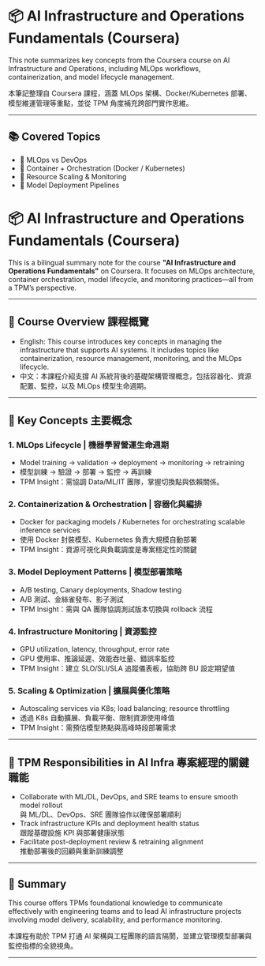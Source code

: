 # 📦 AI Infrastructure and Operations Fundamentals (Coursera)

This note summarizes key concepts from the Coursera course on AI Infrastructure and Operations, including MLOps workflows, containerization, and model lifecycle management.

本筆記整理自 Coursera 課程，涵蓋 MLOps 架構、Docker/Kubernetes 部署、模型維運管理等重點，並從 TPM 角度補充跨部門實作思維。

---

## 📚 Covered Topics
- 🔹 MLOps vs DevOps
- 🔹 Container + Orchestration (Docker / Kubernetes)
- 🔹 Resource Scaling & Monitoring
- 🔹 Model Deployment Pipelines

# 📦 AI Infrastructure and Operations Fundamentals (Coursera)

This is a bilingual summary note for the course **"AI Infrastructure and Operations Fundamentals"** on Coursera. It focuses on MLOps architecture, container orchestration, model lifecycle, and monitoring practices—all from a TPM’s perspective.

---

## 📘 Course Overview 課程概覽

- English: This course introduces key concepts in managing the infrastructure that supports AI systems. It includes topics like containerization, resource management, monitoring, and the MLOps lifecycle.
- 中文：本課程介紹支撐 AI 系統背後的基礎架構管理概念，包括容器化、資源配置、監控，以及 MLOps 模型生命週期。

---

## 🧱 Key Concepts 主要概念

### 1. MLOps Lifecycle | 機器學習營運生命週期
- Model training → validation → deployment → monitoring → retraining
- 模型訓練 → 驗證 → 部署 → 監控 → 再訓練
- TPM Insight：需協調 Data/ML/IT 團隊，掌握切換點與依賴關係。

### 2. Containerization & Orchestration | 容器化與編排
- Docker for packaging models / Kubernetes for orchestrating scalable inference services
- 使用 Docker 封裝模型、Kubernetes 負責大規模自動部署
- TPM Insight：資源可視化與負載調度是專案穩定性的關鍵

### 3. Model Deployment Patterns | 模型部署策略
- A/B testing, Canary deployments, Shadow testing
- A/B 測試、金絲雀發布、影子測試
- TPM Insight：需與 QA 團隊協調測試版本切換與 rollback 流程

### 4. Infrastructure Monitoring | 資源監控
- GPU utilization, latency, throughput, error rate
- GPU 使用率、推論延遲、效能吞吐量、錯誤率監控
- TPM Insight：建立 SLO/SLI/SLA 追蹤儀表板，協助跨 BU 設定期望值

### 5. Scaling & Optimization | 擴展與優化策略
- Autoscaling services via K8s; load balancing; resource throttling
- 透過 K8s 自動擴展、負載平衡、限制資源使用峰值
- TPM Insight：需預估模型熱點與高峰時段部署需求

---

## 🔄 TPM Responsibilities in AI Infra 專案經理的關鍵職能

- Collaborate with ML/DL, DevOps, and SRE teams to ensure smooth model rollout  
  與 ML/DL、DevOps、SRE 團隊協作以確保部署順利  
- Track infrastructure KPIs and deployment health status  
  跟蹤基礎設施 KPI 與部署健康狀態  
- Facilitate post-deployment review & retraining alignment  
  推動部署後的回顧與重新訓練調整

---

## 📌 Summary

This course offers TPMs foundational knowledge to communicate effectively with engineering teams and to lead AI infrastructure projects involving model delivery, scalability, and performance monitoring.

本課程有助於 TPM 打通 AI 架構與工程團隊的語言隔閡，並建立管理模型部署與監控指標的全貌視角。

---

